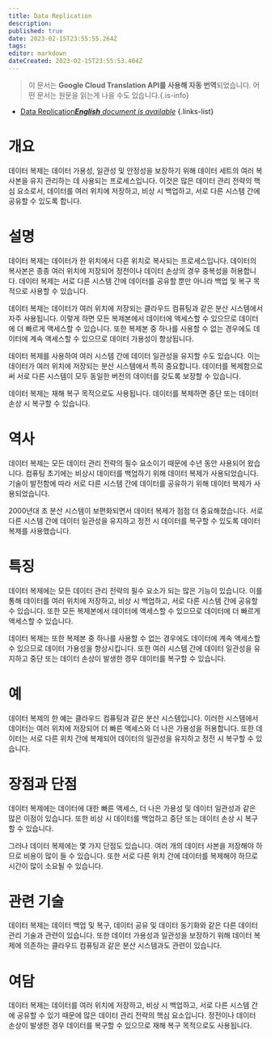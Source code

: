 ```yaml
---
title: Data Replication
description: 
published: true
date: 2023-02-15T23:55:55.264Z
tags: 
editor: markdown
dateCreated: 2023-02-15T23:55:53.404Z
---
```


> 이 문서는 **Google Cloud Translation API를 사용해 자동 번역**되었습니다.
어떤 문서는 원문을 읽는게 나을 수도 있습니다.{.is-info}



- [Data Replication***English** document is available*](/en/Knowledge-base/Dictionary/data-replication)
{.links-list}


# 개요
데이터 복제는 데이터 가용성, 일관성 및 안정성을 보장하기 위해 데이터 세트의 여러 복사본을 유지 관리하는 데 사용되는 프로세스입니다. 이것은 많은 데이터 관리 전략의 핵심 요소로서, 데이터를 여러 위치에 저장하고, 비상 시 백업하고, 서로 다른 시스템 간에 공유할 수 있도록 합니다.

# 설명
데이터 복제는 데이터가 한 위치에서 다른 위치로 복사되는 프로세스입니다. 데이터의 복사본은 종종 여러 위치에 저장되어 정전이나 데이터 손상의 경우 중복성을 허용합니다. 데이터 복제는 서로 다른 시스템 간에 데이터를 공유할 뿐만 아니라 백업 및 복구 목적으로 사용할 수 있습니다.

데이터 복제는 데이터가 여러 위치에 저장되는 클라우드 컴퓨팅과 같은 분산 시스템에서 자주 사용됩니다. 이렇게 하면 모든 복제본에서 데이터에 액세스할 수 있으므로 데이터에 더 빠르게 액세스할 수 있습니다. 또한 복제본 중 하나를 사용할 수 없는 경우에도 데이터에 계속 액세스할 수 있으므로 데이터 가용성이 향상됩니다.

데이터 복제를 사용하여 여러 시스템 간에 데이터 일관성을 유지할 수도 있습니다. 이는 데이터가 여러 위치에 저장되는 분산 시스템에서 특히 중요합니다. 데이터를 복제함으로써 서로 다른 시스템이 모두 동일한 버전의 데이터를 갖도록 보장할 수 있습니다.

데이터 복제는 재해 복구 목적으로도 사용됩니다. 데이터를 복제하면 중단 또는 데이터 손상 시 복구할 수 있습니다.

# 역사
데이터 복제는 모든 데이터 관리 전략의 필수 요소이기 때문에 수년 동안 사용되어 왔습니다. 컴퓨팅 초기에는 비상시 데이터를 백업하기 위해 데이터 복제가 사용되었습니다. 기술이 발전함에 따라 서로 다른 시스템 간에 데이터를 공유하기 위해 데이터 복제가 사용되었습니다.

2000년대 초 분산 시스템이 보편화되면서 데이터 복제가 점점 더 중요해졌습니다. 서로 다른 시스템 간에 데이터 일관성을 유지하고 정전 시 데이터를 복구할 수 있도록 데이터 복제를 사용했습니다.

# 특징
데이터 복제에는 모든 데이터 관리 전략의 필수 요소가 되는 많은 기능이 있습니다. 이를 통해 데이터를 여러 위치에 저장하고, 비상 시 백업하고, 서로 다른 시스템 간에 공유할 수 있습니다. 또한 모든 복제본에서 데이터에 액세스할 수 있으므로 데이터에 더 빠르게 액세스할 수 있습니다.

데이터 복제는 또한 복제본 중 하나를 사용할 수 없는 경우에도 데이터에 계속 액세스할 수 있으므로 데이터 가용성을 향상시킵니다. 또한 여러 시스템 간에 데이터 일관성을 유지하고 중단 또는 데이터 손상이 발생한 경우 데이터를 복구할 수 있습니다.

# 예
데이터 복제의 한 예는 클라우드 컴퓨팅과 같은 분산 시스템입니다. 이러한 시스템에서 데이터는 여러 위치에 저장되어 더 빠른 액세스와 더 나은 가용성을 허용합니다. 또한 데이터는 서로 다른 위치 간에 복제되어 데이터의 일관성을 유지하고 정전 시 복구할 수 있습니다.

# 장점과 단점
데이터 복제에는 데이터에 대한 빠른 액세스, 더 나은 가용성 및 데이터 일관성과 같은 많은 이점이 있습니다. 또한 비상 시 데이터를 백업하고 중단 또는 데이터 손상 시 복구할 수 있습니다.

그러나 데이터 복제에는 몇 가지 단점도 있습니다. 여러 개의 데이터 사본을 저장해야 하므로 비용이 많이 들 수 있습니다. 또한 서로 다른 위치 간에 데이터를 복제해야 하므로 시간이 많이 소요될 수 있습니다.

# 관련 기술
데이터 복제는 데이터 백업 및 복구, 데이터 공유 및 데이터 동기화와 같은 다른 데이터 관리 기술과 관련이 있습니다. 또한 데이터 가용성과 일관성을 보장하기 위해 데이터 복제에 의존하는 클라우드 컴퓨팅과 같은 분산 시스템과도 관련이 있습니다.

# 여담
데이터 복제는 데이터를 여러 위치에 저장하고, 비상 시 백업하고, 서로 다른 시스템 간에 공유할 수 있기 때문에 많은 데이터 관리 전략의 핵심 요소입니다. 정전이나 데이터 손상이 발생한 경우 데이터를 복구할 수 있으므로 재해 복구 목적으로도 사용됩니다.